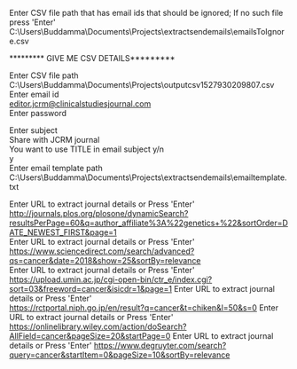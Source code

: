 Enter CSV file path that has email ids that should be ignored; If no such file press 'Enter'  
C:\Users\Buddamma\Documents\Projects\extractsendemails\emailsToIgnore.csv  
  
  
********* GIVE ME CSV DETAILS*********  
  
Enter CSV file path  
C:\Users\Buddamma\Documents\Projects\outputcsv1527930209807.csv  
Enter email id  
editor.jcrm@clinicalstudiesjournal.com  
Enter password  
  
Enter subject  
Share with JCRM journal  
You want to use TITLE in email subject y/n  
y  
Enter email template path  
C:\Users\Buddamma\Documents\Projects\extractsendemails\emailtemplate.txt  
  
  
Enter URL to extract journal details or Press 'Enter'  
http://journals.plos.org/plosone/dynamicSearch?resultsPerPage=60&q=author_affiliate%3A%22genetics+%22&sortOrder=DATE_NEWEST_FIRST&page=1  
Enter URL to extract journal details or Press 'Enter'  
https://www.sciencedirect.com/search/advanced?qs=cancer&date=2018&show=25&sortBy=relevance  
Enter URL to extract journal details or Press 'Enter'  
https://upload.umin.ac.jp/cgi-open-bin/ctr_e/index.cgi?sort=03&freeword=cancer&isicdr=1&page=1
Enter URL to extract journal details or Press 'Enter'  
https://rctportal.niph.go.jp/en/result?q=cancer&t=chiken&l=50&s=0
Enter URL to extract journal details or Press 'Enter'
https://onlinelibrary.wiley.com/action/doSearch?AllField=cancer&pageSize=20&startPage=0
Enter URL to extract journal details or Press 'Enter'
https://www.degruyter.com/search?query=cancer&startItem=0&pageSize=10&sortBy=relevance
